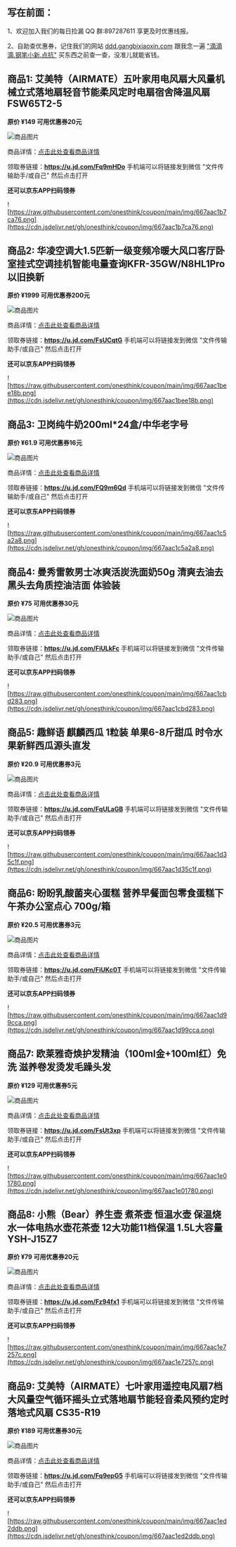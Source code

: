 ## 写在前面：

1、欢迎加入我们的每日捡漏 QQ 群:897287611 享更及时优惠线报。

2、自助查优惠券，记住我们的网站 [ddd.gangbixiaoxin.com](https://ddd.gangbixiaoxin.com) 跟我念一遍 ["滴滴滴.钢笔小新.点抗"](https://ddd.gangbixiaoxin.com) 买东西之前查一查，没准儿就能省钱。

## 商品1: 艾美特（AIRMATE）五叶家用电风扇大风量机械立式落地扇轻音节能柔风定时电扇宿舍降温风扇 FSW65T2-5

**原价 ¥149 可用优惠券20元**

![商品图片](http://img14.360buyimg.com/n1/jfs/t1/227595/40/21798/180908/667a8101F7b7e3dc8/24130fe5db9eb96f.jpg)

商品详情：[点击此处查看商品详情](https://union-click.jd.com/jdc?e=1003156031&amp;p=JF8BARQJK1olXwMKUFpbDkgTB18BGFMTWgMyEAEFVhQnWipNWhkeQxhaEQoBFxBCHD1WR0UcXg4EU1tCUQ5LXl9QSCBgP3V6ID00bk8XAS18awVzKg5yWFJtCXsUAm8PEl0SWw8HZF8NCRsWU25YGmsVXTZAOgUIZk9CBmZYTggTXQUFUV9tCXsXBW8AGVsRXgYGVl1dOEsfBF_ftuPA17fX3OeJlsPAusjdkufBw44yZG5eOEsWAm0IH1wUXwYyZF5tC3tJbW5bHF1HWFQBOgMUTBhQSzVMdVsRWwEFVFtcD3sVAm4KGWslbXx0ABcefB1xAigAWBBBKkNUAgAuAENQSgEKYSZULmdkLQsDQQJtagRgUFklXTY)

领取券链接：**https://u.jd.com/Fq9mHDo** 手机端可以将链接发到微信 "文件传输助手/或自己" 然后点击打开

**还可以京东APP扫码领券**

![https://raw.githubusercontent.com/onesthink/coupon/main/img/667aac1b7ca76.png](https://cdn.jsdelivr.net/gh/onesthink/coupon/img/667aac1b7ca76.png)

## 商品2: 华凌空调大1.5匹新一级变频冷暖大风口客厅卧室挂式空调挂机智能电量查询KFR-35GW/N8HL1Pro以旧换新

**原价 ¥1999 可用优惠券200元**

![商品图片](http://img14.360buyimg.com/n1/jfs/t1/232976/8/19481/175664/667a9758Ffd26dc35/c5d54f89f8fc8a58.jpg)

商品详情：[点击此处查看商品详情](https://union-click.jd.com/jdc?e=1003156031&amp;p=JF8BARwJK1olXwQAVVpfAEgVC18IGloUWAYFV1pZD0MnRzBQRQQlBENHFRxWFlVPRjtUBABAQlRcCEBdCUoWBm8PGF8RWg4dDRsBVXtDXwlNQVwPX2N3ECwvfENnZGgKci9TUQoyVW5eCUsQCmkPHVIQbQdSVQ5cWEpHAl8IG2tXM9GGy4j4pp-IkG8JE2sUbQYEVFZfCE8SBW8AHl0lXQ4FZInwsJ6dsrqAoo-L1dG784vUtJ-Ji184K1glXQcDVl5ZD0oVA184G2sWbVhsVQ1VCEgfBWxmRhJRDwZUCQozCE8RB2YPG1sVbQQDVVxfOHsnYhELQC5MWXBdCTUccjhHWxYMaDtAJwYBOlwpaztWeiloTlxNHQFaAiBaVXsXMw)

领取券链接：**https://u.jd.com/FsUCqtG** 手机端可以将链接发到微信 "文件传输助手/或自己" 然后点击打开

**还可以京东APP扫码领券**

![https://raw.githubusercontent.com/onesthink/coupon/main/img/667aac1bee18b.png](https://cdn.jsdelivr.net/gh/onesthink/coupon/img/667aac1bee18b.png)

## 商品3: 卫岗纯牛奶200ml*24盒/中华老字号

**原价 ¥61.9 可用优惠券16元**

![商品图片](http://img14.360buyimg.com/n1/jfs/t1/107595/6/39160/81589/652f6c4aF9065f893/11ec7bf970ef1f2b.jpg)

商品详情：[点击此处查看商品详情](https://union-click.jd.com/jdc?e=1003156031&amp;p=JF8BARoJK1olXwMKUFdcDE0UA18IGloUWA4FUFleCEonRzBQRQQlBENHFRxWFlVPRjtUBABAQlRcCEBdCUoWBmcPH1wWXQcdDRsBVXtPWBdYYTBUOGRkVxkPSA1jR21ecwRlUQoyVW5eCUsQCmkPHVIQbQdSVQ5cWEpHAl8IG2tDMwYDVV9fCUoUC2Y4GmsVWwYKVl5ZDU0VAWwKK1sdWjbV-eaIgvrCi9bchdPC5KHX3eKJlsMnM18LK1sUXAQCUFlcCksnM284GGtLMwdRU1sJCU4WbTJBXwkVBFlfOl5ZD0gQAG8NH2sXXAcAVm5tOCtraGxjaR1FIlZjI104fB11RWtKQBMTPGgANitbSh9oWwxATQF8LUVhNBptCHs)

领取券链接：**https://u.jd.com/FQ9m6Qd** 手机端可以将链接发到微信 "文件传输助手/或自己" 然后点击打开

**还可以京东APP扫码领券**

![https://raw.githubusercontent.com/onesthink/coupon/main/img/667aac1c5a2a8.png](https://cdn.jsdelivr.net/gh/onesthink/coupon/img/667aac1c5a2a8.png)

## 商品4: 曼秀雷敦男士冰爽活炭洗面奶50g 清爽去油去黑头去角质控油洁面 体验装

**原价 ¥75 可用优惠券30元**

![商品图片](http://img14.360buyimg.com/n1/jfs/t1/248434/11/12433/132234/66757cbbF70d9626d/737a9437f96d8891.jpg)

商品详情：[点击此处查看商品详情](https://union-click.jd.com/jdc?e=1003156031&amp;p=JF8BASAJK1olXQ8FVFdbCkkfAF8IGloVXQIKVlpZDEonRzBQRQQlBENHFRxWFlVPRjtUBABAQlRcCEBdCUoXA2sAGV8RWQcdDRsBVXt2SwwLEh1iKmZwNgMbaTsUVRJuaTxTUQoyVW5eCUsQCmkPHVIQbQdSVQ5cWEpHAl8IG2tGM1pWCxsEVhZHRitUdR5BH0MyVW5dDksfAW8MGVMTWQYDZF5VD3vArtfdkerA1b_WytaKsezCitPchdMlbTYBZF5cCUkXB2gJGVslbQYyV24DZkpEBWwIH1xCM1tLEA0WT09XbW8MHVwSWwELVW5fCUoVAV84KyBwBUZ1M10_aQ1ieTVKZwwXXgBLEgIpYyUVeBVqUjtsVV9wBhsofi1MfTg4G2s)

领取券链接：**https://u.jd.com/FiULkFc** 手机端可以将链接发到微信 "文件传输助手/或自己" 然后点击打开

**还可以京东APP扫码领券**

![https://raw.githubusercontent.com/onesthink/coupon/main/img/667aac1cbd283.png](https://cdn.jsdelivr.net/gh/onesthink/coupon/img/667aac1cbd283.png)

## 商品5: 趣鲜语 麒麟西瓜 1粒装 单果6-8斤甜瓜 时令水果新鲜西瓜源头直发

**原价 ¥20.9 可用优惠券3元**

![商品图片](http://img14.360buyimg.com/n1/jfs/t1/230508/20/19474/163849/66580408F06b2feeb/7f87649d339ec80b.jpg)

商品详情：[点击此处查看商品详情](https://union-click.jd.com/jdc?e=1003156031&amp;p=JF8BASIJK1olXwMKUFpcD00eCl8IGloUXgMCVVZfDE0nRzBQRQQlBENHFRxWFlVPRjtUBABAQlRcCEBdCUoWAGoIGlMXWQAdDRsBVXsfVmdKWQdxFWZDVzZfXAtMRgZvRC9TUQoyVW5eCUsQCmkPHVIQbQdSVQ5cWEpHAl8IG2tXM9Cw7YbPt5ycorudno2_2NK89G5cOEsRA2cKG18QWwMFVlxtCEMQM7ilo46f7NOK7YrDgJyupLqBp4-L1TYyZF1tCEoWAW8MHFoXXTYyVG5eOBV5AjwNSQwVCQ5sCRcZWktPXW1mG18TWgEBV1tbOEkWAm0KK2slGg5hFS4DDTYXBTpAZD9-WVkHVSJaUz8VbW0OGTBpJFNmAg4iXjZTehB3b2sVbQ)

领取券链接：**https://u.jd.com/FqULaGB** 手机端可以将链接发到微信 "文件传输助手/或自己" 然后点击打开

**还可以京东APP扫码领券**

![https://raw.githubusercontent.com/onesthink/coupon/main/img/667aac1d35c1f.png](https://cdn.jsdelivr.net/gh/onesthink/coupon/img/667aac1d35c1f.png)

## 商品6: 盼盼乳酸菌夹心蛋糕 营养早餐面包零食蛋糕下午茶办公室点心 700g/箱

**原价 ¥20.5 可用优惠券3元**

![商品图片](http://img14.360buyimg.com/n1/jfs/t1/229509/17/18510/184498/667284f3Ffb64568a/37d4bdffdd3748b6.jpg)

商品详情：[点击此处查看商品详情](https://union-click.jd.com/jdc?e=1003156031&amp;p=JF8BARgJK1olXwMKVlxaD0sTB18IGloUVAcBVlxdAUwnRzBQRQQlBENHFRxWFlVPRjtUBABAQlRcCEBdCUoWCm4LGVkVVAEdDRsBVXtNeCdYUz4QIGNJJhUBWDt8eGhvQVNDUQoyVW5eCUsQCmkPHVIQbQdSVQ5cWEpHAl8IG2tXM0dDARxeCUsQM244G10VVQQCUFtaDU0SA18IE1wliqu6gdTs3cOu1_GAzOKyiI--gMDVOHsnAF8IGloXXQIFVVxdOHsXM2w4RTUUDgABVlwJCCVKSitaGwgVWmgCUFhaCk0TBms4GVoUXwQyZG4KdyISZT1sYwFDGXsDVDUgVi9hfAoIHSd7X0JaLFsfbQ1xAAxTRxMXG1Z0ZF5t)

领取券链接：**https://u.jd.com/FiUKc0T** 手机端可以将链接发到微信 "文件传输助手/或自己" 然后点击打开

**还可以京东APP扫码领券**

![https://raw.githubusercontent.com/onesthink/coupon/main/img/667aac1d99cca.png](https://cdn.jsdelivr.net/gh/onesthink/coupon/img/667aac1d99cca.png)

## 商品7: 欧莱雅奇焕护发精油（100ml金+100ml红）免洗 滋养卷发烫发毛躁头发

**原价 ¥129 可用优惠券5元**

![商品图片](http://img14.360buyimg.com/n1/jfs/t1/132248/25/40389/156118/66742489Ff5e74ddb/19ccdd06db575425.png)

商品详情：[点击此处查看商品详情](https://union-click.jd.com/jdc?e=1003156031&amp;p=JF8BARsJK1olXwMKVltdCE4UA18MGVoUWwABZBoCUBVIMzZNXhpXVhgcDBsJVFRMVnBaRQcLWQQDVVhbC1RORjNVKwldJ2d-CwIDahhlayQSBRhcWV5GIBhRBHsWM2wJG1wcWwEEXVttCRsWU25YGgsUbQYCZA0z39aB2tCIw_GhioOkg-XI3_a31_CbK1olXQACXFxdDE4RBW8PEmsVVQEyg_Pl3cGm1uexz8Wdir-lgdfh3NWfM184GGsVXAcAVFpaCUkXM18IK1glA2gDB1sKARgSAgFVUh9HXVxeAzBdDE0QBGkAE10lXwcDVlxtOHtrZBpBWht2PE1xFhsPSQhIAwxTeQURDnpsViM2aClWaghASQhGIXVBF18bOEsn)

领取券链接：**https://u.jd.com/FsUt3xp** 手机端可以将链接发到微信 "文件传输助手/或自己" 然后点击打开

**还可以京东APP扫码领券**

![https://raw.githubusercontent.com/onesthink/coupon/main/img/667aac1e01780.png](https://cdn.jsdelivr.net/gh/onesthink/coupon/img/667aac1e01780.png)

## 商品8: 小熊（Bear）养生壶 煮茶壶 恒温水壶 保温烧水一体电热水壶花茶壶 12大功能11档保温 1.5L大容量 YSH-J15Z7

**原价 ¥79 可用优惠券20元**

![商品图片](http://img14.360buyimg.com/n1/jfs/t1/190818/3/47770/117800/6679903aFfa4c9732/2630e329af3c9f4b.jpg)

商品详情：[点击此处查看商品详情](https://union-click.jd.com/jdc?e=1003156031&amp;p=JF8BARoJK1olXwMKVldZDEoeA18IGloVXQYBVltYCUgnRzBQRQQlBENHFRxWFlVPRjtUBABAQlRcCEBdCUoXA28LGV4QXAUdDRsBVXsJWwRfWzASXmMYHCYtAUpgUApDHyNlUQoyVW5eCUsQCmkPHVIQbQdSVQ5cWEpHAl8IG2tDMwYDVV9cCUgSBGk4GmsVWwYKVl5ZC0oTBmcBK1sdWjbV-eaIgvrCi9bchdPC5KHX3eKJlsMnM18LK1sUXAQCUFlcCksnM284GGtLMwdRUQlaCkxEbTJBXwhSHU1KOl5ZDkwSAW4PE2sXXAcAVm5tOBZ8AS9YfQxlGG8DXAgATR5sVBcBSxNoJGgACFcgAS8eZzkAcl9rOgRfNj1tCHs)

领取券链接：**https://u.jd.com/Fz94fx1** 手机端可以将链接发到微信 "文件传输助手/或自己" 然后点击打开

**还可以京东APP扫码领券**

![https://raw.githubusercontent.com/onesthink/coupon/main/img/667aac1e7257c.png](https://cdn.jsdelivr.net/gh/onesthink/coupon/img/667aac1e7257c.png)

## 商品9: 艾美特（AIRMATE）七叶家用遥控电风扇7档大风量空气循环摇头立式落地扇节能轻音柔风预约定时落地式风扇 CS35-R19

**原价 ¥189 可用优惠券30元**

![商品图片](http://img14.360buyimg.com/n1/jfs/t1/248390/27/12895/194967/667a890bF4c5b704e/e7cb540fb7c839a2.jpg)

商品详情：[点击此处查看商品详情](https://union-click.jd.com/jdc?e=1003156031&amp;p=JF8BASAJK1olXwMKUFpUDUoSBV8IGloUXQYFV1xZDE4nRzBQRQQlBENHFRxWFlVPRjtUBABAQlRcCEBdCUoWA28PGFkRWQMdDRsBVXtEfgZ-fw0RGWVQCFYeADFCHW9WUj1DUQoyVW5eCUsQCmkPHVIQbQdSVQ5cWEpHAl8IG2tXM11XOloIDUJHVjwOG1gSWAcyVW5dDksfAW8MHlIXWAIGZF5VD3vArtfdkerA1b_WytaKsezCitPchdMlbTYBZF5cCUkXB2gJGVslbQYyV24DZkpEBGpcGl8TM1tLEAxdSRIWbW8MHFgSXQcLVm5fCUoVAV84Ky9iLVtLBwoAU0tnQAp0ZT5UCWIGFDs-XyUVYh9IHylMJUNVAVhUCi5VUBE4G2s)

领取券链接：**https://u.jd.com/Fq9epG5** 手机端可以将链接发到微信 "文件传输助手/或自己" 然后点击打开

**还可以京东APP扫码领券**

![https://raw.githubusercontent.com/onesthink/coupon/main/img/667aac1ed2ddb.png](https://cdn.jsdelivr.net/gh/onesthink/coupon/img/667aac1ed2ddb.png)

